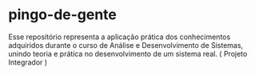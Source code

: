 # pingo-de-gente
Esse repositório representa a aplicação prática dos conhecimentos adquiridos durante o curso de Análise e Desenvolvimento de Sistemas, unindo teoria e prática no desenvolvimento de um sistema real. ( Projeto Integrador )
